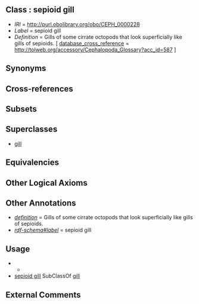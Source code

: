 
## Class : sepioid gill

 * *IRI* = http://purl.obolibrary.org/obo/CEPH_0000228
 * *Label* = sepioid gill
 * *Definition* = Gills of some cirrate octopods that look superficially like gills of sepioids. [ [database_cross_reference](../../ef/oboInOwl#hasDbXref.md) = http://tolweb.org/accessory/Cephalopoda_Glossary?acc_id=587 ]

## Synonyms


## Cross-references


## Subsets


## Superclasses

 * [gill](../../CEPH/22/CEPH_0000122.md)

## Equivalencies


## Other Logical Axioms


## Other Annotations

 * *[definition](../../IAO/15/IAO_0000115.md)* = Gills of some cirrate octopods that look superficially like gills of sepioids.
 * *[rdf-schema#label](../../el/rdf-schema#label.md)* = sepioid gill

## Usage

 * -
 * [sepioid gill](../../CEPH/28/CEPH_0000228.md) SubClassOf [gill](../../CEPH/22/CEPH_0000122.md)

## External Comments

